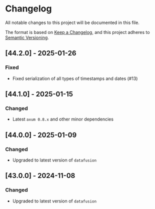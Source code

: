 # Changelog
All notable changes to this project will be documented in this file.

The format is based on [Keep a Changelog](https://keepachangelog.com/en/1.0.0/),
and this project adheres to [Semantic Versioning](https://semver.org/spec/v2.0.0.html).

## [44.2.0] - 2025-01-26
### Fixed
- Fixed serialization of all types of timestamps and dates (#13)

## [44.1.0] - 2025-01-15
### Changed
- Latest `axum 0.8.x` and other minor dependencies

## [44.0.0] - 2025-01-09
### Changed
- Upgraded to latest version of `datafusion`

## [43.0.0] - 2024-11-08
### Changed
- Upgraded to latest version of `datafusion`
